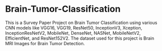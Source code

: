 # Brain-Tumor-Classification

This is a Survey Paper Project on Brain Tumor Classification using various CNN models like VGG16, VGG19, ResNet50, InceptionV3, Xception, InceptionResNetV2, MobileNet, DenseNet, NASNet, MobileNetV2, EfficientNet, and ResNet152V2. The dataset used for this project is Brain MRI Images for Brain Tumor Detection.
